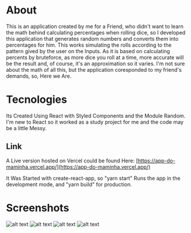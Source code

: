 # About

This is an application created by me for a Friend, who didn't want to learn the math behind calculating percentages when rolling dice, so I developed this application that generates random numbers and converts them into percentages for him. This works simulating the rolls according to the pattern gived by the user on the Inputs. As it is based on calculating percents by bruteforce, as more dice you roll at a time, more accurate will be the result and, of course, it's an approximation so it varies. I'm not sure about the math of all this, but the application coresponded to my friend's demands, so, Here we Are.

# Tecnologies
 Its Created Using React with Styled Components and the Module Random. I'm new to React so it worked as a study project for me and the code may be a little Messy.

## Link
A Live version hosted on Vercel could be found Here: [https://app-do-maminha.vercel.app/](https://app-do-maminha.vercel.app/)

It Was Started with create-react-app, so "yarn start" Runs the app in the development mode, and "yarn build" for production.

# Screenshots
 
![alt text](https://i.ibb.co/nLyjnh3/01.png)
![alt text](https://i.ibb.co/87R2tgp/02.png)
![alt text](https://i.ibb.co/Qr3q66M/Screenshot-20210104-182700.png)
![alt text](https://i.ibb.co/gZPh5q9/Screenshot-20210104-182858.png)
